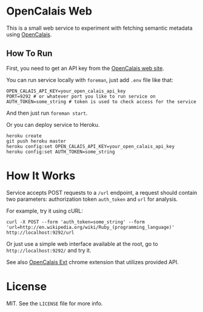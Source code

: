 # OpenCalais Web

This is a small web service to experiment with fetching semantic metadata using [OpenCalais](http://www.opencalais.com/).

## How To Run

First, you need to get an API key from the [OpenCalais web site](http://www.opencalais.com/APIkey).

You can run service locally with `foreman`, just add `.env` file like that:

```{sh}
OPEN_CALAIS_API_KEY=your_open_calais_api_key
PORT=9292 # or whatever port you like to run service on
AUTH_TOKEN=some_string # token is used to check access for the service
```

And then just run `foreman start`.

Or you can deploy service to Heroku.

```{sh}
heroku create
git push heroku master
heroku config:set OPEN_CALAIS_API_KEY=your_open_calais_api_key
heroku config:set AUTH_TOKEN=some_string
```

# How It Works

Service accepts POST requests to a `/url` endpoint, a request should contain two parameters: authorization token `auth_token` and `url` for analysis.

For example, try it using cURL:

```{sh}
curl -X POST --form 'auth_token=some_string' --form 'url=http://en.wikipedia.org/wiki/Ruby_(programming_language)' http://localhost:9292/url
```

Or just use a simple web interface available at the root,
go to `http://localhost:9292/` and try it.

See also [OpenCalais Ext](https://github.com/antlypls/open_calais_ext) chrome
extension that utilizes provided API.

# License

MIT. See the `LICENSE` file for more info.
